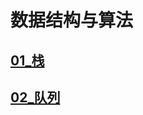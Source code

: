 # 数据结构与算法

## [01_栈](https://blog.csdn.net/qq_44162474/article/details/107181243)

## [02_队列](https://blog.csdn.net/qq_44162474/article/details/107191209)
